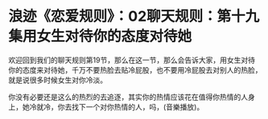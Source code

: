 # 浪迹《恋爱规则》：02聊天规则：第十九集用女生对待你的态度对待她

欢迎回到我们的聊天规则第19节，那么在这一节，那么会告诉大家，用女生对待你的态度来对待她，千万不要热脸去贴冷屁股，也不要用冷屁股去对别人的热脸，就是说很多时候女生对你冷淡。

你没有必要还是这么的热烈的去追逐，其实你的热情应该花在值得你热情的人身上，她冷就冷，你去找下一个对你热情的人，吗，(音樂播放)。

